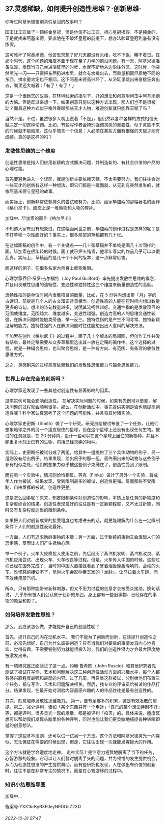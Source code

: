 ## 37.灵感稀缺，如何提升创造性思维？·创新思维·
你听过阿基米德鉴别真假皇冠的故事吗？



国王让工匠做了一顶纯金皇冠，但是他信不过工匠，担心皇冠掺假，不是纯金的，于是就找来阿基米德，要求他在不破坏皇冠的前提下，想办法验证皇冠到底有没有掺假。



这可难坏了阿基米德，他苦思冥想了好几天都没有头绪，吃不下饭，睡不着觉。在那个时代，这个问题的难度不亚于现在量子力学的前沿问题。有一天，阿基米德准备洗澡，发现当自己坐进浴缸里的时候，水就不断地从边沿往外流。这时候，他突然灵光一闪——只要把东西扔进水里，就会有水排出去，而重量相同但质地不同的东西，排水量肯定也不相同。这下阿基米德高兴坏了，从浴缸里跳出来直接狂奔出去，嘴里还大喊着：「有了！有了！」



这是一个很励志的故事，在环境线索的指引下，好的想法和创意瞬间击中阿基米德的大脑。但是反过来想一下，如果创意只能以这种方式出现，那人们岂不是很被动？而且这种方式似乎格外眷顾那些天才人物，难道创新就只能靠天赋了吗？



当然不是。不过，虽然很多人嘴上说着「不是」，但仍然以各种各样的方式相信天赋决定一切这种论调。比如，有些写作者会特别强调灵感的重要性，似乎灵感不来的时候就不能动笔。这似乎暗含一个信息：人必须在某些方面有很强的天赋才能有成绩。真的是这样的吗？



### 发散性思维的三个维度


创造性思维是指人们应用新颖的方式解决问题，并制造新的、有社会价值的产品的心理过程。



首先要避免进入一个误区，就是创新主要依赖天赋，不太需要努力。我们往往会对一些天才的创新有这样一种想法，即它们都是一蹴而就，从无到有突然发生的，就像阿基米德与皇冠的故事。



而实际上，创新非常依赖持久的尝试和努力。比如，画家毕加索的那幅著名的画作《格尔尼卡》，画面上是一堆动物和人物的碎片。



![]()加载中...毕加索的画作《格尔尼卡》
 



不知道大家有没有想象过，在这幅画问世之前，毕加索的创作过程是怎样的呢？是不打草稿一次性画好的？事实上，很多局部的草稿都有几十张。



在这幅画稿的创作中，有一个关键点——几十张草稿并不单纯是画几十次同样的画。毕加索在很年轻的时候，画工就已炉火纯青，他早年写实的作品几乎可以以假乱真。实际上，草稿画的是几十个不同的版本，这一点非常厉害。



而这样的例子，在很多名家大师身上都能看到。



心理学家乔伊·保罗·吉尔福特（Joy Paul Guilford）率先提出发散性思维的概念，并且用发散性思维的流畅性、变通性和独特性这三个维度来衡量创造性的高低。



流畅性指的是单位时间内发散项目的数量，比如，在 5 分钟内想出带「月」字的古诗词，前提是几个人的古文知识背景相当。创造性高的人能在短时间内想出数量更多的诗句。想出的诗句数量越多，说明其流畅性越好。变通性指的是发散项目的范围或维度。范围越大、维度越多，变通性越强。创造力高的人的思维变通性较强，在解决问题时能触类旁通，举一反三。独特性指的是产生不同寻常、独特新颖见解的能力。独特性强的人在解决问题时往往能想出出人意料的解决方法。



毕加索在创作《格尔尼卡》的过程中，画了几十个版本的局部图，但创作工作并没有结束，最终定稿需要从众多草稿里选出其一放在定稿的画作中。这个选择的过程，就是一种辐合思维，也叫聚合思维，是一种有方向、有范围、有条理的收敛性思维方式。



总之，灵感到来的过程高度依赖我们的发散性思维能力与辐合思维能力。



### 世界上存在完全的创新吗？


心理学家还发现了一些其他对创造性有显著影响的因素。



提供实例可能会影响创造性。
 在解决实际问题的时候，如果有先例可以借鉴，解决问题的过程就会顺利很多。那么，在创新活动中，事先提供实例是否也能提高创造性呢？科学家认真思考了这个问题的可能性，并且将其付诸实验。



心理学家史密斯（Smith）做了一个研究。研究员给被试布置了一个任务，让他们想象地球之外的另一个适宜居住的星球，但在这个星球上还没有出现任何生物。被试的任务就是，在 20 分钟内，设计一些可以在这个星球上居住的新物种，并且不能重复地球上已有的生物，包括已经灭绝的物种。



实际上，史密斯把被试分成了两组，给其中一组提供了三个具体动物的例子，另一组则没有给出例子。结果发现，给出例子的那一组，最终画出来的动物与这些例子都有相似之处，他们的想象力似乎被这些例子束缚住了，创造性受到了限制。



而在另一个实验中，情况则恰恰相反。芬克（Finke）设计了另外一个实验，将成年人作为被试，结果发现，受到限制最多的被试，创造性更强。反而那些不受限制、自由发挥的被试，创造性更差。



这是怎么回事呢？原来，制定限制条件对创造性的影响，本质上是任务的新颖度和复杂度综合的结果。创造性表现最好的往往是有一定新颖程度，又不太过新颖，同时又有复杂程度适当的限制条件。



如果把人们对创新成果的接受程度也考虑进去的话，就更能理解为什么在一定限制条件下人们的创造性表现最好。



一方面，人们有追求新鲜事物的本能；另一方面，过于新颖的事物又会激起人们的恐惧感，反而让人们产生抵触心理。



举一个例子。火车大规模投入使用之前，先后经历了蒸汽机发明、蒸汽机改良、蒸汽机应用尝试、出现火车、火车改良等过程。但是，火车传入中国的时候，这些过程已经在国外完成了，当时的中国人直接就看到了冒着烟轰隆轰隆响的、会动的火车。难怪慈禧接受不了，觉得火车会影响帝王家的「龙脉」，让马拉着火车跑，而不敢使用蒸汽机。



所以，只有那种能带来新鲜刺激，但又不用力过猛的创意才会被受众接纳。换句话说，
 几乎所有被人们公认属于创新的东西，身上都有一些旧事物、已经存在的事物的原型和影子。
 



### 如何培养发散性思维？


那么，到底该怎么做，才能提升自己的创造性呢？



首先，提升自己的内在动机水平。
 我们不能为了创新而创新，在谈提升创造性之前，必须先想好，自己为什么需要创造？只有当我们对要做的事情发自内心地喜欢、觉得有趣，不需要特别努力就能很投入时，我们的创造性潜力才会最大限度地被激发出来。



有一项研究就正面验证了这一点。约翰·鲁希欧（John Ruscio）和其他研究者先测试了被试在写作、艺术和问题解决这三种创造性活动方面的兴趣水平，每个人都有感兴趣程度最强和最弱的内容。过了几周，再召集这群被试，分别给他们布置三个任务，都与写作、艺术和问题解决相关。然后，找专业的评审员给被试的作品打分。结果发现，在最开始对测验内容最感兴趣的人的作品往往是最有创造性的。



其次，刻意培养发散性思维能力。
 第一，要有足够多的积累，这是有效发散的前提。第二，减少评判，诸如「某个东西只有一个用途」「自己的某个想法特别不好」等，都是评判。很多灵光一现的发散，都是被评判「掐灭」的。具体来说，适度冥想可以帮助我们发现头脑里的各种评判，同时也能让我们更灵敏地捕捉各种转瞬即逝的创意想法。



掌握了这些基本法则，还可以试一试另一个方法。这个方法和阿基米德灵光一闪类似，无法保证在需要的时候出现，但是，它往往出现一次就能发挥巨大的作用。



这个方法就是学会适度地走神。
 走神实际上是注意力短暂地脱离了当下的任务，心智游移的现象。它可以让人们暂时脱离手头的问题，并为顿悟的发生提供机会，从而为创造性想法的产生提供帮助。而有些研究也发现，人在做出有价值的创新时，往往不是在非常专注的情况下，而是在心智游移的过程中。



### 知识小结思维导图


![]()加载中...

备案号:YXX1brKyB3F0eyNRDOsZ2XD


###### 2022-10-31 07:47
